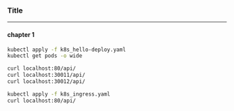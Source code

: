 ### Title
---

#### chapter 1
```bash
kubectl apply -f k8s_hello-deploy.yaml
kubectl get pods -o wide

curl localhost:80/api/
curl localhost:30011/api/
curl localhost:30012/api/

kubectl apply -f k8s_ingress.yaml
curl localhost:80/api/
```
